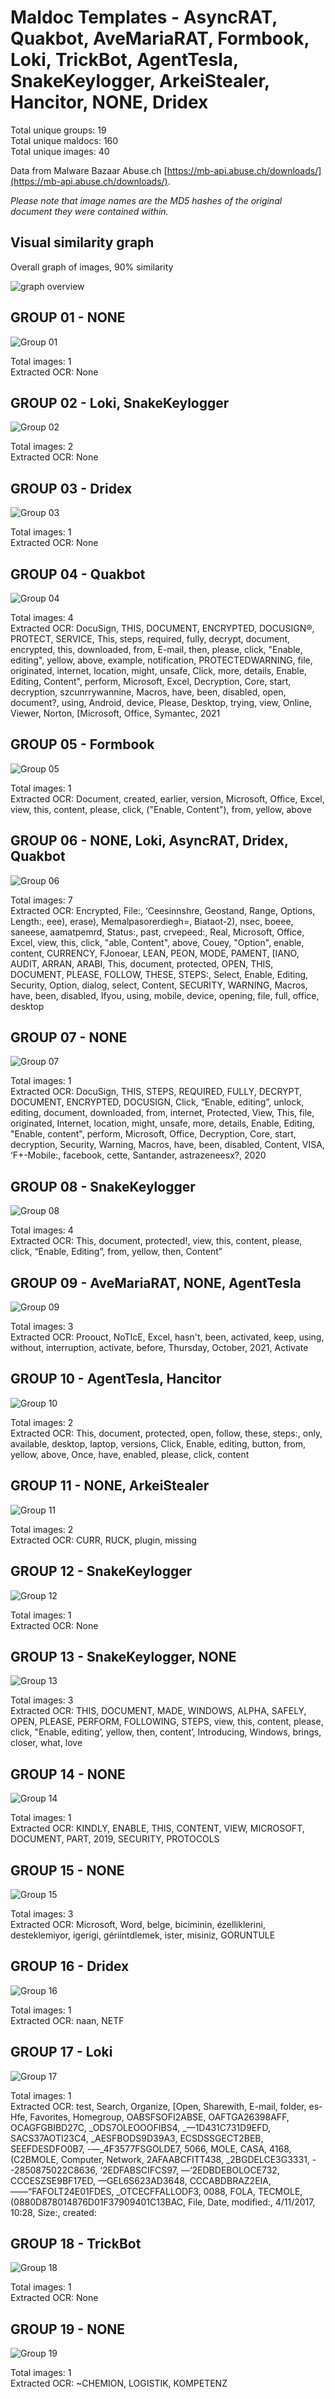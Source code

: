 # Maldoc Templates - AsyncRAT, Quakbot, AveMariaRAT, Formbook, Loki, TrickBot, AgentTesla, SnakeKeylogger, ArkeiStealer, Hancitor, NONE, Dridex

Total unique groups: 19  
Total unique maldocs: 160  
Total unique images: 40  

Data from Malware Bazaar Abuse.ch [https://mb-api.abuse.ch/downloads/](https://mb-api.abuse.ch/downloads/).  

*Please note that image names are the MD5 hashes of the original document they were contained within.*

## Visual similarity graph

Overall graph of images, 90% similarity

![graph overview](https://raw.githubusercontent.com/jstrosch/malware-samples/master/maldoc_templates/2021/abuse_ch/week44_Oct25-Oct29/overview.png?raw=true")  

## GROUP 01 - NONE

![Group 01](https://raw.githubusercontent.com/jstrosch/malware-samples/master/maldoc_templates/2021/abuse_ch/week44_Oct25-Oct29/group_01/NONE_e605c74aec51b82e10a69a8f348832a6.jpg?raw=true)

Total images: 1  
Extracted OCR: None  

## GROUP 02 - Loki, SnakeKeylogger

![Group 02](https://raw.githubusercontent.com/jstrosch/malware-samples/master/maldoc_templates/2021/abuse_ch/week44_Oct25-Oct29/group_02/Loki_c1d17babb7e4b007574ba23373248960.jpg?raw=true)

Total images: 2  
Extracted OCR: None  

## GROUP 03 - Dridex

![Group 03](https://raw.githubusercontent.com/jstrosch/malware-samples/master/maldoc_templates/2021/abuse_ch/week44_Oct25-Oct29/group_03/Dridex_9f13a62b3e30b90fc926f6ebc63ccab9.jpg?raw=true)

Total images: 1  
Extracted OCR: None  

## GROUP 04 - Quakbot

![Group 04](https://raw.githubusercontent.com/jstrosch/malware-samples/master/maldoc_templates/2021/abuse_ch/week44_Oct25-Oct29/group_04/Quakbot_cfb3ffc1eb6eda1b3ea27e52daaeb8b6.jpg?raw=true)

Total images: 4  
Extracted OCR: DocuSign, THIS, DOCUMENT, ENCRYPTED, DOCUSIGN®, PROTECT, SERVICE, This, steps, required, fully, decrypt, document, encrypted, this, downloaded, from, E-mail, then, please, click, "Enable, editing", yellow, above, example, notification, PROTECTEDWARNING, file, originated, internet, location, might, unsafe, Click, more, details, Enable, Editing, Content", perform, Microsoft, Excel, Decryption, Core, start, decryption, szcunrrywannine, Macros, have, been, disabled, open, document?, using, Android, device, Please, Desktop, trying, view, Online, Viewer, Norton, [Microsoft, Office, Symantec, 2021  

## GROUP 05 - Formbook

![Group 05](https://raw.githubusercontent.com/jstrosch/malware-samples/master/maldoc_templates/2021/abuse_ch/week44_Oct25-Oct29/group_05/Formbook_d1ad5761044b2abb12b78700f1a3a537.jpg?raw=true)

Total images: 1  
Extracted OCR: Document, created, earlier, version, Microsoft, Office, Excel, view, this, content, please, click, ("Enable, Content"), from, yellow, above  

## GROUP 06 - NONE, Loki, AsyncRAT, Dridex, Quakbot

![Group 06](https://raw.githubusercontent.com/jstrosch/malware-samples/master/maldoc_templates/2021/abuse_ch/week44_Oct25-Oct29/group_06/NONE_cb0cdc631061a6134c108fb54191f29d.jpg?raw=true)

Total images: 7  
Extracted OCR: Encrypted, File:, ‘Ceesinnshre, Geostand, Range, Options, Length:, eee), erase), Memalpasorerdiegh=, Biataot-2), nsec, boeee, saneese, aamatpemrd, Status:, past, crvepeed:, Real, Microsoft, Office, Excel, view, this, click, "able, Content", above, Couey, "Option", enable, content, CURRENCY, FJonoear, LEAN, PEON, MODE, PAMENT, [IANO, AUDIT, ARRAN, ARABI, This, document, protected, OPEN, THIS, DOCUMENT, PLEASE, FOLLOW, THESE, STEPS:, Select, Enable, Editing, Security, Option, dialog, select, Content, SECURITY, WARNING, Macros, have, been, disabled, Ifyou, using, mobile, device, opening, file, full, office, desktop  

## GROUP 07 - NONE

![Group 07](https://raw.githubusercontent.com/jstrosch/malware-samples/master/maldoc_templates/2021/abuse_ch/week44_Oct25-Oct29/group_07/NONE_035f14fe127bb8a680290343fe205ba6.jpg?raw=true)

Total images: 1  
Extracted OCR: DocuSign, THIS, STEPS, REQUIRED, FULLY, DECRYPT, DOCUMENT, ENCRYPTED, DOCUSIGN, Click, “Enable, editing”, unlock, editing, document, downloaded, from, internet, Protected, View, This, file, originated, Internet, location, might, unsafe, more, details, Enable, Editing, "Enable, content", perform, Microsoft, Office, Decryption, Core, start, decryption, Security, Warning, Macros, have, been, disabled, Content, VISA, ‘F+-Mobile:, facebook, cette, Santander, astrazeneesx?, 2020  

## GROUP 08 - SnakeKeylogger

![Group 08](https://raw.githubusercontent.com/jstrosch/malware-samples/master/maldoc_templates/2021/abuse_ch/week44_Oct25-Oct29/group_08/SnakeKeylogger_4a5e4dd69269a526967cfb552edad745.jpg?raw=true)

Total images: 4  
Extracted OCR: This, document, protected!, view, this, content, please, click, “Enable, Editing”, from, yellow, then, Content”  

## GROUP 09 - AveMariaRAT, NONE, AgentTesla

![Group 09](https://raw.githubusercontent.com/jstrosch/malware-samples/master/maldoc_templates/2021/abuse_ch/week44_Oct25-Oct29/group_09/AveMariaRAT_2cd1c85653a455037cc06e28f618cadd.jpg?raw=true)

Total images: 3  
Extracted OCR: Proouct, NoTIcE, Excel, hasn't, been, activated, keep, using, without, interruption, activate, before, Thursday, October, 2021, Activate  

## GROUP 10 - AgentTesla, Hancitor

![Group 10](https://raw.githubusercontent.com/jstrosch/malware-samples/master/maldoc_templates/2021/abuse_ch/week44_Oct25-Oct29/group_10/AgentTesla_53d38f8aec071ed1464871f36ceb058b.jpg?raw=true)

Total images: 2  
Extracted OCR: This, document, protected, open, follow, these, steps:, only, available, desktop, laptop, versions, Click, Enable, editing, button, from, yellow, above, Once, have, enabled, please, click, content  

## GROUP 11 - NONE, ArkeiStealer

![Group 11](https://raw.githubusercontent.com/jstrosch/malware-samples/master/maldoc_templates/2021/abuse_ch/week44_Oct25-Oct29/group_11/NONE_a43a3a7c28083682cc953a91ee29278e.jpg?raw=true)

Total images: 2  
Extracted OCR: CURR, RUCK, plugin, missing  

## GROUP 12 - SnakeKeylogger

![Group 12](https://raw.githubusercontent.com/jstrosch/malware-samples/master/maldoc_templates/2021/abuse_ch/week44_Oct25-Oct29/group_12/SnakeKeylogger_02c95603229648cdcc202dbfcb0986d1.jpg?raw=true)

Total images: 1  
Extracted OCR: None  

## GROUP 13 - SnakeKeylogger, NONE

![Group 13](https://raw.githubusercontent.com/jstrosch/malware-samples/master/maldoc_templates/2021/abuse_ch/week44_Oct25-Oct29/group_13/SnakeKeylogger_321bfe330a10dc1f615e5c9d69218c57.jpg?raw=true)

Total images: 3  
Extracted OCR: THIS, DOCUMENT, MADE, WINDOWS, ALPHA, SAFELY, OPEN, PLEASE, PERFORM, FOLLOWING, STEPS, view, this, content, please, click, "Enable, editing’, yellow, then, content’, Introducing, Windows, brings, closer, what, love  

## GROUP 14 - NONE

![Group 14](https://raw.githubusercontent.com/jstrosch/malware-samples/master/maldoc_templates/2021/abuse_ch/week44_Oct25-Oct29/group_14/NONE_6ac927240b12d9e2cc72d7fe2fcffab2.jpg?raw=true)

Total images: 1  
Extracted OCR: KINDLY, ENABLE, THIS, CONTENT, VIEW, MICROSOFT, DOCUMENT, PART, 2019, SECURITY, PROTOCOLS  

## GROUP 15 - NONE

![Group 15](https://raw.githubusercontent.com/jstrosch/malware-samples/master/maldoc_templates/2021/abuse_ch/week44_Oct25-Oct29/group_15/NONE_e1bbf5f7fafdd35d1e758fdc77c1ab73.jpg?raw=true)

Total images: 3  
Extracted OCR: Microsoft, Word, belge, biciminin, ézelliklerini, desteklemiyor, igerigi, gériintdlemek, ister, misiniz, GORUNTULE  

## GROUP 16 - Dridex

![Group 16](https://raw.githubusercontent.com/jstrosch/malware-samples/master/maldoc_templates/2021/abuse_ch/week44_Oct25-Oct29/group_16/Dridex_31e9f1ca57cd3303577afbe0ab277034.jpg?raw=true)

Total images: 1  
Extracted OCR: naan, NETF  

## GROUP 17 - Loki

![Group 17](https://raw.githubusercontent.com/jstrosch/malware-samples/master/maldoc_templates/2021/abuse_ch/week44_Oct25-Oct29/group_17/Loki_6a7d68de0b2d63cd53504e3abbf46996.jpg?raw=true)

Total images: 1  
Extracted OCR: test, Search, Organize, [Open, Sharewith, E-mail, folder, es-Hfe, Favorites, Homegroup, OABSFSOFI2ABSE, OAFTGA26398AFF, OCAGFGBIBD27C, _ODS7OLEOOOFIBS4, _—1D431C731D9EFD, SACS37AOTI23C4, _AESFBODS9D39A3, ECSDSSGECT2BEB, SEEFDESDFO0B7, -—_4F3577FSGOLDE7, 5066, MOLE, CASA, 4168, (C2BMOLE, Computer, Network, 2AFAABCFITT438, _2BGDELCE3G3331, _-_-2850875022C8636, ‘2EDFABSCIFCS97, _—_‘2EDBDEBOLOCE732, CCCESZSE9BF17ED, —GEL6S623AD3648, CCCABDBRAZ2EIA, ——“FAFOLT24E01FDES, _OTCECFFALLODF3, 0088, FOLA, TECMOLE, (0880D878014876D01F37909401C13BAC, File, Date, modified:, 4/11/2017, 10:28, Size:, created:  

## GROUP 18 - TrickBot

![Group 18](https://raw.githubusercontent.com/jstrosch/malware-samples/master/maldoc_templates/2021/abuse_ch/week44_Oct25-Oct29/group_18/TrickBot_eb2023c5008a373142d5c3294b2ecccb.jpg?raw=true)

Total images: 1  
Extracted OCR: None  

## GROUP 19 - NONE

![Group 19](https://raw.githubusercontent.com/jstrosch/malware-samples/master/maldoc_templates/2021/abuse_ch/week44_Oct25-Oct29/group_19/NONE_58f4a5737c63e7a1b52df3c69e308c07.jpg?raw=true)

Total images: 1  
Extracted OCR: ~CHEMION, LOGISTIK, KOMPETENZ  

